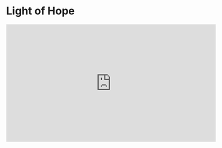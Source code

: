 <h1>Light of Hope</h1>

<iframe width="560" height="315" src="https://www.youtube.com/embed/WMeIK2GYr9U" frameborder="0" allow="accelerometer; autoplay; encrypted-media; gyroscope; picture-in-picture" allowfullscreen></iframe>
